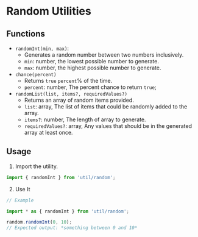# Random Utilities
## Functions
- `randomInt(min, max)`:
  - Generates a random number between two numbers inclusively.
  - `min`: number, the lowest possible number to generate.
  - `max`: number, the highest possible number to generate.
- `chance(percent)`
  - Returns `true` `percent`% of the time.
  - `percent`: number, The percent chance to return `true`;
- `randomList(list, items?, requiredValues?)`
  - Returns an array of random items provided.
  - `list`: array, The list of items that could be randomly added to the array.
  - `items?`: number, The length of array to generate.
  - `requiredValues?`: array, Any values that should be in the generated array at least once. 

## Usage
1. Import the utility.

```js
import { randomInt } from 'util/random';
```

2. Use It

```js
// Example

import * as { randomInt } from 'util/random';

random.randomInt(0, 10);
// Expected output: *something between 0 and 10*
```
